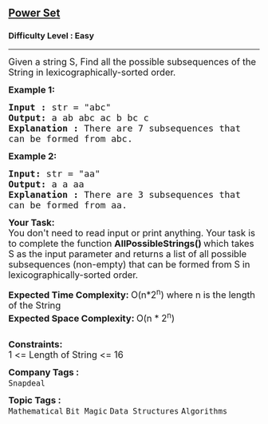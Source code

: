 <h2><a href="https://practice.geeksforgeeks.org/problems/power-set4302/1#">Power Set</a></h2><h3>Difficulty Level : Easy</h3><hr><div class="problems_problem_content__Xm_eO"><p><span style="font-size:18px">Given a string S, Find&nbsp;all the possible subsequences&nbsp;of the String in lexicographically-sorted order.</span></p>

<p><span style="font-size:18px"><strong>Example 1:</strong></span></p>

<pre><span style="font-size:18px"><strong>Input : </strong>str = "abc"
<strong>Output: </strong>a ab abc ac b bc c
<strong>Explanation : </strong>There are 7 subsequences that 
can be formed from abc.</span>
</pre>

<p><span style="font-size:18px"><strong>Example 2:</strong></span></p>

<pre><span style="font-size:18px"><strong>Input: </strong>str = "aa"
<strong>Output: </strong>a a aa
<strong>Explanation : </strong>There are 3 subsequences that 
can be formed from aa.</span>
</pre>

<p><span style="font-size:18px"><strong>Your Task:</strong><br>
You don't need to read input or print anything.&nbsp;</span><span style="font-size:18px">Your task is to complete the function&nbsp;<strong>AllPossibleStrings()&nbsp;</strong>which takes S as the input parameter and returns a list of all possible subsequences (non-empty) that can be formed from S in lexicographically-sorted order.</span></p>

<p><span style="font-size:18px"><strong>Expected Time Complexity:&nbsp;</strong>O(n*2<sup>n</sup>) where n is the length of the String<br>
<strong>Expected Space Complexity:&nbsp;</strong>O(n * 2<sup>n</sup>)</span><br>
&nbsp;</p>

<p><strong><span style="font-size:18px">Constraints:&nbsp;</span></strong><br>
<span style="font-size:18px">1 &lt;= Length of String &lt;= 16</span></p>
</div><p><span style=font-size:18px><strong>Company Tags : </strong><br><code>Snapdeal</code>&nbsp;<br><p><span style=font-size:18px><strong>Topic Tags : </strong><br><code>Mathematical</code>&nbsp;<code>Bit Magic</code>&nbsp;<code>Data Structures</code>&nbsp;<code>Algorithms</code>&nbsp;